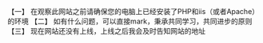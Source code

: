【一】
在观察此网站之前请确保您的电脑上已经安装了PHP和iis（或者Apache）的环境
【二】
如有什么问题，可以直接mark，秉承共同学习，共同进步的原则
【三】
现在网站还没有上线，上线之后我会及时告知网站的地址

